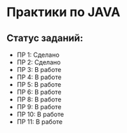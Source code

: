 # Практики по JAVA

## Статус заданий:
- ПР 1: Сделано
- ПР 2: Сделано
- ПР 3: В работе
- ПР 4: В работе
- ПР 5: В работе
- ПР 6: В работе
- ПР 8: В работе
- ПР 9: В работе
- ПР 10: В работе
- ПР 11: В работе
